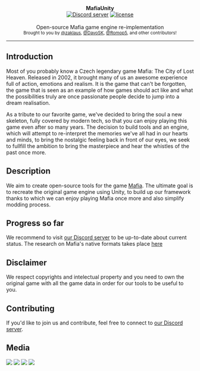 <div align="center">
   <b>MafiaUnity</b>
    <!--<a href="https://github.com/OpenMafia/openmf"><img src="https://cdn.discordapp.com/attachments/437558384380739619/437559542176415784/banner.png" alt="OpenMF" /></a>-->
</div>

<div align="center">
    <a href="https://discord.gg/eBQ4QHX"><img src="https://img.shields.io/discord/402098213114347520.svg" alt="Discord server" /></a>
    <a href="LICENSE"><img src="https://img.shields.io/github/license/openmafia/openmf.svg" alt="license" /></a>
</div>

<br />
<div align="center">
  Open-source Mafia game engine re-implementation
</div>

<div align="center">
  <sub>
    Brought to you by <a href="https://github.com/zaklaus">@zaklaus</a>,
    <a href="https://github.com/DavoSK">@DavoSK</a>,
    <a href="https://github.com/romop5">@Romop5</a>,
    and other contributors!
  </sub>
</div>
<hr/>

## Introduction

Most of you probably know a Czech legendary game Mafia: The City of Lost Heaven. Released in 2002, it brought many of us an awesome experience full of action, emotions and realism. It is the game that can't be forgotten, the game that is seen as an example of how games should act like and what the possibilities truly are once passionate people decide to jump into a dream realisation.

As a tribute to our favorite game, we've decided to bring the soul a new skeleton, fully covered by modern tech, so that you can enjoy playing this game even after so many years. The decision to build tools and an engine, which will attempt to re-interpret the memories we've all had in our hearts and minds, to bring the nostalgic feeling back in front of our eyes, we seek to fullfill the ambition to bring the masterpiece and hear the whistles of the past once more.

## Description

We aim to create open-source tools for the game [Mafia](https://en.wikipedia.org/wiki/Mafia_(video_game)). The ultimate goal is to recreate the original game engine using Unity, to build up our framework thanks to which we can enjoy playing Mafia once more and also simplify modding process.

## Progress so far

We recommend to visit [our Discord server](https://discord.gg/eBQ4QHX) to be up-to-date about current status. The research on Mafia's native formats takes place [here](https://github.com/OpenMafia/OpenMF/blob/master/Docs/DataFiles.md)

## Disclaimer

We respect copyrights and intelectual property and you need to own the original game with all the game data in order for our tools to be useful to you.

## Contributing

If you'd like to join us and contribute, feel free to connect to [our Discord server](https://discord.gg/eBQ4QHX).

## Media
![](https://i.imgur.com/7b1ln6z.jpg)
![](https://i.imgur.com/A92V7mh.jpg)
![](https://i.imgur.com/6xSzE3O.jpg)
![](https://i.imgur.com/COocDgd.jpg)
